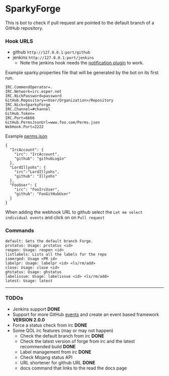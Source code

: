 # SparkyForge

This is bot to check if pull request are pointed to the default branch of a
GitHub repository.


### Hook URLS

- github `http://127.0.0.1:port/github`
- jenkins `http://127.0.0.1:port/jenkins`
  - Note the jenkins hook needs the [notification plugin](https://wiki.jenkins-ci.org/display/JENKINS/Notification+Plugin) to work.

Example sparky.properties file that will be generated by the bot on its first run.
```
IRC.CommendOperator=.
IRC.Network=irc.esper.net
IRC.NickPassword=password
GitHub.Repository=<User/Organization>/Repository
IRC.Nick=SparkyForge
IRC.Channel=#channel
GitHub.Token=
IRC.Port=6666
GitHub.PermsJsonUrl=www.foo.com/Perms.json
WebHook.Port=2222
```
Example [perms.json](https://raw.githubusercontent.com/Illyohs/SparkyForge/master/perms.json)
```
{
  "IrcAccount": {
    "irc": "IrcAccount",
    "github": "githubLogin"
  },
  "LordIllyohs": {
    "irc":"LordIllyohs",
    "github": "Illyohs"
  },
  "FooUser": {
    "irc": "FooIrcUser",
    "github": "FooGitHubUser"
  }
}
```


When adding the webhook URL to github select the `Let me select individual events` and click on on `Pull request`


### Commands
```
default: Gets the default branch Forge.
prstatus: Usage: prstatus <id>               
reopen: Usage: reopen <id>
listlabels: Lists all the labels for the repo
ismerged: Usage <PR id>
labelpr: Usage: labelpr <id> <ls/rm/add>
close: Usage: close <id>
ghstatus: Usage: ghstatus
labelissue: Usage: labelissue <id> <ls/rm/add>
latest: Usage: latest
```

---

### TODOs
  - Jenkins support __DONE__
  - Support for more GitHub [events](https://developer.github.com/webhooks/) and create an event based framework __VERSION 2.0.0__
  - Force a status check from irc __DONE__
  - Some QOL irc features (may or may not happen)
    - Check the default branch from irc __DONE__
    - Check the latest  version of forge from irc and the latest recommended build __DONE__
    - Label management from irc __DONE__
    - Check Mojang status API
    - URL shortener for github URL __DONE__
    - docs command that links to the read the docs page
